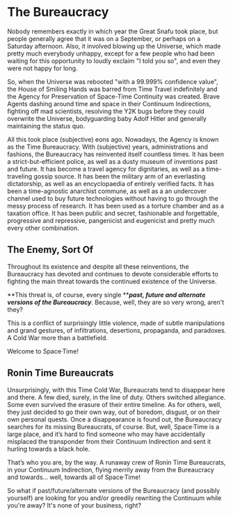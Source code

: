 # The Bureaucracy

Nobody remembers exactly in which year the Great Snafu took place, but people generally agree that it was on a September, or perhaps on a Saturday afternoon. Also, it involved blowing up the Universe, which made pretty much everybody unhappy, except for a few people who had been waiting for this opportunity to loudly exclaim "I told you so", and even they were not happy for long.

So, when the Universe was rebooted "with a 99.999% confidence value", the House of Smiling Hands was barred from Time Travel indefinitely and the Agency for Preservation of Space-Time Continuity was created. Brave Agents dashing around time and space in their Continuum Indirections, fighting off mad scientists, resolving the Y2K bugs before they could overwrite the Universe, bodyguarding baby Adolf Hitler and generally maintaining the status quo.

All this took place \(subjective\) eons ago. Nowadays, the Agency is known as the Time Bureaucracy. With \(subjective\) years, administrations and fashions, the Bureaucracy has reinvented itself countless times. It has been a strict-but-efficient police, as well as a dusty museum of inventions past and future. It has become a travel agency for dignitaries, as well as a time-traveling gossip source. It has been the military arm of an everlasting dictatorship, as well as an encyclopaedia of entirely verified facts. It has been a time-agnostic anarchist commune, as well as a an undercover channel used to buy future technologies without having to go through the messy process of research. It has been used as a torture chamber and as a taxation office. It has been public and secret, fashionable and forgettable, progressive and repressive, pangenicist and eugenicist and pretty much every other combination.

## The Enemy, Sort Of

Throughout its existence and despite all these reinventions, the Bureaucracy has devoted and continues to devote considerable efforts to fighting the main threat towards the continued existence of the Universe.

**This threat is, of course, every single **_**past, future and alternate versions of the Bureaucracy**_. Because, well, they are so very wrong, aren't they?

This is a conflict of surprisingly little violence, made of subtle manipulations and grand gestures, of infiltrations, desertions, propaganda, and paradoxes. A Cold War more than a battlefield.

Welcome to Space·Time!

## Ronin Time Bureaucrats

Unsurprisingly, with this Time Cold War, Bureaucrats tend to disappear here and there. A few died, surely, in the line of duty. Others switched allegiance. Some even survived the erasure of their entire timeline. As for others, well, they just decided to go their own way, out of boredom, disgust, or on their own personal quests. Once a disappearance is found out, the Bureaucracy searches for its missing Bureaucrats, of course. But, well, Space·Time is a large place, and it’s hard to find someone who may have accidentally misplaced the transponder from their Continuum Indirection and sent it hurling towards a black hole.

That’s who you are, by the way. A runaway crew of Ronin Time Bureaucrats, in your Continuum Indirection, flying merrily away from the Bureaucracy and towards... well, towards all of Space·Time!

So what if past/future/alternate versions of the Bureaucracy \(and possibly yourself\) are looking for you and/or greedily rewriting the Continuum while you're away? It's none of your business, right?

